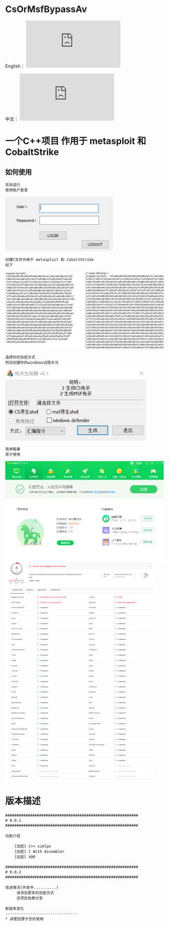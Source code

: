 # CsOrMsfBypassAv
English：
![README_EN.md](https://github.com/jhhua/CsOrMsfBypassAv/edit/main/README.md)  

中文：
![README_ZH.md](https://github.com/jhhua/CsOrMsfBypassAv/edit/main/README_ZH.md)  

# 一个C++项目 作用于 metasploit 和 CobaltStrike
## 如何使用
 ```
双击运行
使用账户登录
 ```
![image](https://github.com/jhhua/CsOrMsfBypassAv/blob/main/images/login.png?raw=true)


 ```
创建C文件作用于 metasploit 和 CobaltStrike
如下
 ```
![image](https://github.com/jhhua/CsOrMsfBypassAv/blob/main/images/image.png?raw=true)


 ```
选择你的加密方式
然后创建你的windows远程木马
 ```
![image](https://github.com/jhhua/CsOrMsfBypassAv/blob/main/images/encryption.png?raw=true)

 ```
简单粗暴
易于使用

 ```
 ![image](https://github.com/jhhua/CsOrMsfBypassAv/blob/main/images/bypass.png?raw=true)
 ![image](https://github.com/jhhua/CsOrMsfBypassAv/blob/main/images/bypass-great-majority.png?raw=true)



# 版本描述
```
###########################################################
# 0.0.1
###########################################################

功能介绍

    [加密] C++ simlpe
    [加密] C With Assembler 
    [加密] XOR

###########################################################
# 0.0.2
###########################################################

改进情况(开发中..........)
     讲添加更多的加密方式
     该项目免费分享

新版本变化
--------------------------------
* 讲更加便于您的使用
```





